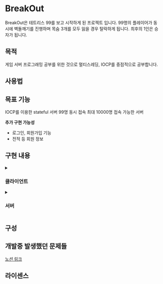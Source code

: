 # BreakOut

BreakOut은 테트리스 99를 보고 시작하게 된 프로젝트 입니다. 99명의 플레이어가 동시에 벽돌깨기를 진행하며 목숨 3개를 모두 잃을 경우 탈락하게 됩니다.
최후의 1인은 승자가 됩니다. 

## 목적
게임 서버 프로그래밍 공부를 위한 것으로 멀티스레딩, IOCP를 중점적으로 공부합니다.

<!-- 이 프로젝트를 통해 성취하고자 하는 목표도 기술-->
## 사용법

## 목표 기능
IOCP를 이용한 stateful 서버
99명 동시 접속
최대 10000명 접속 가능한 서버


**추가 구현 가능성**
* 로그인, 회원가입 기능
* 전적 등 회원 정보
<!---->
## 구현 내용

<details markdown="1">
<summary><h3>클라이언트</h3></summary>

* 더미 클라이언트(5000명까지 한 프로세스에서 딜레이 없이 처리 가능)

* 클라이언트 FreeGLUT으로 구현. 간단한 게임 화면 제공

* 공 위치 예측


</details>


<details markdown="2">
<summary><h3>서버</h3></summary>
<!-- 서버 내용 기입-->
  
* 패킷 헤더 및 완전한 TCP 패킷이 전송되었는지 확인
  
* 충돌 판정
  
* 플레이어 체력 및 사망 판정
  
* 세션 Connect, Disconnect 확인 및 처리
  
* 1Send
  
* JobQueue를 활용한 멀티스레딩
  
* JobTimer를 활용한 게임 루프
  
* 게임 종료 및 승패 처리, 방 초기화 후 재사용
  
* Protobuf를 활용한 객체 직렬화 전송

</details>




## 구성

## 개발중 발생했던 문제들
[노션 링크](https://abundant-outrigger-83d.notion.site/BreakOut-791f740fbc3243c29e9a113240a65ec4)

## 라이센스
